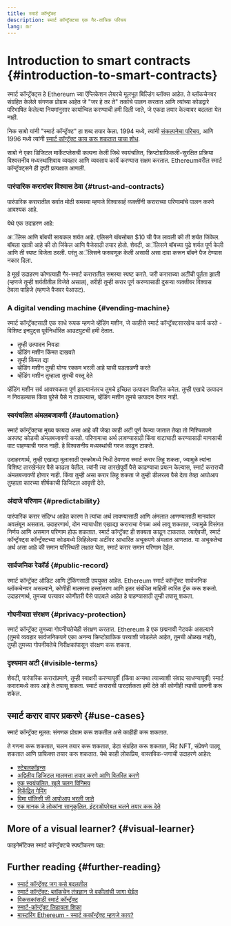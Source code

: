 ```yaml
---
title: स्मार्ट कॉन्ट्रॅक्ट
description: स्मार्ट कॉन्ट्रॅक्टचा एक गैर-तांत्रिक परिचय
lang: mr
---
```


# Introduction to smart contracts {#introduction-to-smart-contracts}

स्मार्ट कॉन्ट्रॅक्ट्स हे Ethereum च्या ऍप्लिकेशन लेयरचे मूलभूत बिल्डिंग ब्लॉक्स आहेत. ते ब्लॉकचेनवर संग्रहित केलेले संगणक प्रोग्राम आहेत जे "जर हे तर ते" तर्काचे पालन करतात आणि त्यांच्या कोडद्वारे परिभाषित केलेल्या नियमांनुसार कार्यान्वित करण्याची हमी दिली जाते, जे एकदा तयार केल्यावर बदलता येत नाही.

निक साबो यांनी "स्मार्ट कॉन्ट्रॅक्ट" हा शब्द तयार केला. 1994 मध्ये, त्यांनी [संकल्पनेचा परिचय](https://www.fon.hum.uva.nl/rob/Courses/InformationInSpeech/CDROM/Literature/LOTwinterschool2006/szabo.best.vwh.net/smart.contracts.html), आणि 1996 मध्ये त्यांनी [स्मार्ट कॉन्ट्रॅक्ट काय करू शकतात याचा शोध](https://www.fon.hum.uva.nl/rob/Courses/InformationInSpeech/CDROM/Literature/LOTwinterschool2006/szabo.best.vwh.net/smart_contracts_2.html).

साबो ने एका डिजिटल मार्केटप्लेसची कल्पना केली जिथे स्वयंचलित, क्रिप्टोग्राफिकली-सुरक्षित प्रक्रिया विश्वसनीय मध्यस्थांशिवाय व्यवहार आणि व्यवसाय कार्ये करण्यास सक्षम करतात. Ethereumवरील स्मार्ट कॉन्ट्रॅक्ट्सने ही दृष्टी प्रत्यक्षात आणली.

### पारंपारिक करारांवर विश्वास ठेवा {#trust-and-contracts}

पारंपारिक करारातील सर्वात मोठी समस्या म्हणजे विश्वासार्ह व्यक्तींनी कराराच्या परिणामांचे पालन करणे आवश्यक आहे.

येथे एक उदाहरण आहे:

अॅलिस आणि बॉबची सायकल शर्यत आहे. एलिसने बॉबसोबत $10 ची पैज लावली की ती शर्यत जिंकेल. बॉबला खात्री आहे की तो जिंकेल आणि पैजेसाठी तयार होतो. शेवटी, अॅलिसने बॉबच्या पुढे शर्यत पूर्ण केली आणि ती स्पष्ट विजेता ठरली. परंतु अॅलिसने फसवणूक केली असावी असा दावा करून बॉबने पैज देण्यास नकार दिला.

हे मूर्ख उदाहरण कोणत्याही गैर-स्मार्ट करारातील समस्या स्पष्ट करते. जरी कराराच्या अटींची पूर्तता झाली (म्हणजे तुम्ही शर्यतीतील विजेते असाल), तरीही तुम्ही करार पूर्ण करण्यासाठी दुसर्‍या व्यक्तीवर विश्वास ठेवला पाहिजे (म्हणजे पैजवर पेआउट).

### A digital vending machine {#vending-machine}

स्मार्ट कॉन्ट्रॅक्टसाठी एक साधे रूपक म्हणजे व्हेंडिंग मशीन, जे काहीसे स्मार्ट कॉन्ट्रॅक्टसारखेच कार्य करते - विशिष्ट इनपुट्स पूर्वनिर्धारित आउटपुटची हमी देतात.

- तुम्ही उत्पादन निवडा
- व्हेंडिंग मशीन किंमत दाखवते
- तुम्ही किंमत द्या
- व्हेंडिंग मशीन तुम्ही योग्य रक्कम भरली आहे याची पडताळणी करते
- व्हेंडिंग मशीन तुम्हाला तुमची वस्तू देते

व्हेंडिंग मशीन सर्व आवश्यकता पूर्ण झाल्यानंतरच तुमचे इच्छित उत्पादन वितरित करेल. तुम्ही एखादे उत्पादन न निवडल्यास किंवा पुरेसे पैसे न टाकल्यास, व्हेंडिंग मशीन तुमचे उत्पादन देणार नाही.

### स्वयंचलित अंमलबजावणी {#automation}

स्मार्ट कॉन्ट्रॅक्टचा मुख्य फायदा असा आहे की जेव्हा काही अटी पूर्ण केल्या जातात तेव्हा तो निश्चितपणे अस्पष्ट कोडची अंमलबजावणी करतो. परिणामाचा अर्थ लावण्यासाठी किंवा वाटाघाटी करण्यासाठी माणसाची वाट पाहण्याची गरज नाही. हे विश्वसनीय मध्यस्थांची गरज काढून टाकते.

उदाहरणार्थ, तुम्ही एखाद्या मुलासाठी एस्क्रोमध्ये निधी ठेवणारा स्मार्ट करार लिहू शकता, ज्यामुळे त्यांना विशिष्ट तारखेनंतर पैसे काढता येतील. त्यांनी त्या तारखेपूर्वी पैसे काढण्याचा प्रयत्न केल्यास, स्मार्ट कराराची अंमलबजावणी होणार नाही. किंवा तुम्ही असा करार लिहू शकता जे तुम्ही डीलरला पैसे देता तेव्हा आपोआप तुम्हाला कारच्या शीर्षकाची डिजिटल आवृत्ती देते.

### अंदाजे परिणाम {#predictability}

पारंपारिक करार संदिग्ध आहेत कारण ते त्यांचा अर्थ लावण्यासाठी आणि अंमलात आणण्यासाठी मानवांवर अवलंबून असतात. उदाहरणार्थ, दोन न्यायाधीश एखाद्या कराराचा वेगळा अर्थ लावू शकतात, ज्यामुळे विसंगत निर्णय आणि असमान परिणाम होऊ शकतात. स्मार्ट कॉन्ट्रॅक्ट ही शक्यता काढून टाकतात. त्याऐवजी, स्मार्ट कॉन्ट्रॅक्ट्स कॉन्ट्रॅक्टच्या कोडमध्ये लिहिलेल्या अटींवर आधारित अचूकपणे अंमलात आणतात. या अचूकतेचा अर्थ असा आहे की समान परिस्थिती लक्षात घेता, स्मार्ट करार समान परिणाम देईल.

### सार्वजनिक रेकॉर्ड {#public-record}

स्मार्ट कॉन्ट्रॅक्ट ऑडिट आणि ट्रॅकिंगसाठी उपयुक्त आहेत. Ethereum स्मार्ट कॉन्ट्रॅक्ट सार्वजनिक ब्लॉकचेनवर असल्याने, कोणीही मालमत्ता हस्तांतरण आणि इतर संबंधित माहिती त्वरित ट्रॅक करू शकतो. उदाहरणार्थ, तुमच्या पत्त्यावर कोणीतरी पैसे पाठवले आहेत हे पाहण्यासाठी तुम्ही तपासू शकता.

### गोपनीयता संरक्षण {#privacy-protection}

स्मार्ट कॉन्ट्रॅक्ट तुमच्या गोपनीयतेचेही संरक्षण करतात. Ethereum हे एक छद्मनावी नेटवर्क असल्याने (तुमचे व्यवहार सार्वजनिकपणे एका अनन्य क्रिप्टोग्राफिक पत्त्याशी जोडलेले आहेत, तुमची ओळख नाही), तुम्ही तुमच्या गोपनीयतेचे निरीक्षकांपासून संरक्षण करू शकता.

### दृश्यमान अटी {#visible-terms}

शेवटी, पारंपारिक करारांप्रमाणे, तुम्ही स्वाक्षरी करण्यापूर्वी (किंवा अन्यथा त्याच्याशी संवाद साधण्यापूर्वी) स्मार्ट करारामध्ये काय आहे ते तपासू शकता. स्मार्ट कराराची पारदर्शकता हमी देते की कोणीही त्याची छाननी करू शकेल.

## स्मार्ट करार वापर प्रकरणे {#use-cases}

स्मार्ट कॉन्ट्रॅक्ट मूलत: संगणक प्रोग्राम करू शकतील असे काहीही करू शकतात.

ते गणना करू शकतात, चलन तयार करू शकतात, डेटा संग्रहित करू शकतात, मिंट NFT, संप्रेषणे पाठवू शकतात आणि ग्राफिक्स तयार करू शकतात. येथे काही लोकप्रिय, वास्तविक-जगाची उदाहरणे आहेत:

- [स्टेबलकॉइन्स](/stablecoins/)
- [अद्वितीय डिजिटल मालमत्ता तयार करणे आणि वितरित करणे](/nft/)
- [एक स्वयंचलित, खुले चलन विनिमय](/get-eth/#dex)
- [विकेंद्रित गेमिंग](/dapps/?category=gaming)
- [विमा पॉलिसी जी आपोआप भरली जाते](https://etherisc.com/)
- [एक मानक जे लोकांना सानुकूलित, इंटरऑपरेबल चलने तयार करू देते](/developers/docs/standards/tokens/)

## More of a visual learner? {#visual-learner}

फाइनेमॅटिक्स स्मार्ट कॉन्ट्रॅक्टचे स्पष्टीकरण पहा:

<YouTube id="pWGLtjG-F5c" />

## Further reading {#further-reading}

- [स्मार्ट कॉन्ट्रॅक्ट जग कसे बदलतील](https://www.youtube.com/watch?v=pA6CGuXEKtQ)
- [स्मार्ट कॉन्ट्रॅक्ट: ब्लॉकचेन तंत्रज्ञान जे वकीलांची जागा घेईल](https://blockgeeks.com/guides/smart-contracts/)
- [विकसकांसाठी स्मार्ट कॉन्ट्रॅक्ट](/developers/docs/smart-contracts/)
- [स्मार्ट-कॉन्ट्रॅक्ट लिहायला शिका](/developers/learning-tools/)
- [मास्टरिंग Ethereum - स्मार्ट ककॉन्ट्रॅक्ट म्हणजे काय?](https://github.com/ethereumbook/ethereumbook/blob/develop/07smart-contracts-solidity.asciidoc#what-is-a-smart-contract)
